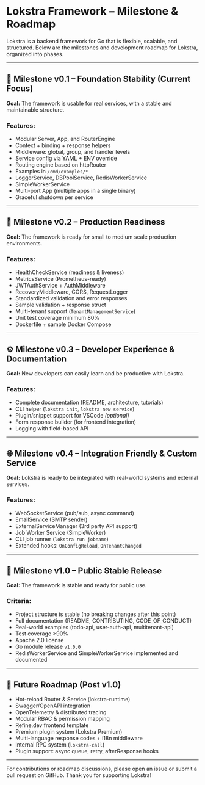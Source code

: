 # Lokstra Framework – Milestone & Roadmap

Lokstra is a backend framework for Go that is flexible, scalable, and structured. Below are the milestones and development roadmap for Lokstra, organized into phases.

---

## 🧱 Milestone v0.1 – Foundation Stability (Current Focus)

**Goal:** The framework is usable for real services, with a stable and maintainable structure.

### Features:

* Modular Server, App, and RouterEngine
* Context + binding + response helpers
* Middleware: global, group, and handler levels
* Service config via YAML + ENV override
* Routing engine based on httpRouter
* Examples in `/cmd/examples/*`
* LoggerService, DBPoolService, RedisWorkerService 
* SimpleWorkerService
* Multi-port App (multiple apps in a single binary)
* Graceful shutdown per service

---

## 🚀 Milestone v0.2 – Production Readiness

**Goal:** The framework is ready for small to medium scale production environments.

### Features:

* HealthCheckService (readiness & liveness)
* MetricsService (Prometheus-ready)
* JWTAuthService + AuthMiddleware
* RecoveryMiddleware, CORS, RequestLogger
* Standardized validation and error responses
* Sample validation + response struct
* Multi-tenant support (`TenantManagementService`)
* Unit test coverage minimum 80%
* Dockerfile + sample Docker Compose

---

## ⚙️ Milestone v0.3 – Developer Experience & Documentation

**Goal:** New developers can easily learn and be productive with Lokstra.

### Features:

* Complete documentation (README, architecture, tutorials)
* CLI helper (`lokstra init`, `lokstra new service`)
* Plugin/snippet support for VSCode *(optional)*
* Form response builder (for frontend integration)
* Logging with field-based API

---

## 🌐 Milestone v0.4 – Integration Friendly & Custom Service

**Goal:** Lokstra is ready to be integrated with real-world systems and external services.

### Features:

* WebSocketService (pub/sub, async command)
* EmailService (SMTP sender)
* ExternalServiceManager (3rd party API support)
* Job Worker Service (SimpleWorker)
* CLI job runner (`lokstra run jobname`)
* Extended hooks: `OnConfigReload`, `OnTenantChanged`

---

## 🔁 Milestone v1.0 – Public Stable Release

**Goal:** The framework is stable and ready for public use.

### Criteria:

* Project structure is stable (no breaking changes after this point)
* Full documentation (README, CONTRIBUTING, CODE\_OF\_CONDUCT)
* Real-world examples (todo-api, user-auth-api, multitenant-api)
* Test coverage >90%
* Apache 2.0 license
* Go module release `v1.0.0`
* RedisWorkerService and SimpleWorkerService implemented and documented

---

## 🧠 Future Roadmap (Post v1.0)

* Hot-reload Router & Service (lokstra-runtime)
* Swagger/OpenAPI integration
* OpenTelemetry & distributed tracing
* Modular RBAC & permission mapping
* Refine.dev frontend template
* Premium plugin system (Lokstra Premium)
* Multi-language response codes + i18n middleware
* Internal RPC system (`lokstra-call`)
* Plugin support: async queue, retry, afterResponse hooks

---

For contributions or roadmap discussions, please open an issue or submit a pull request on GitHub. Thank you for supporting Lokstra!
